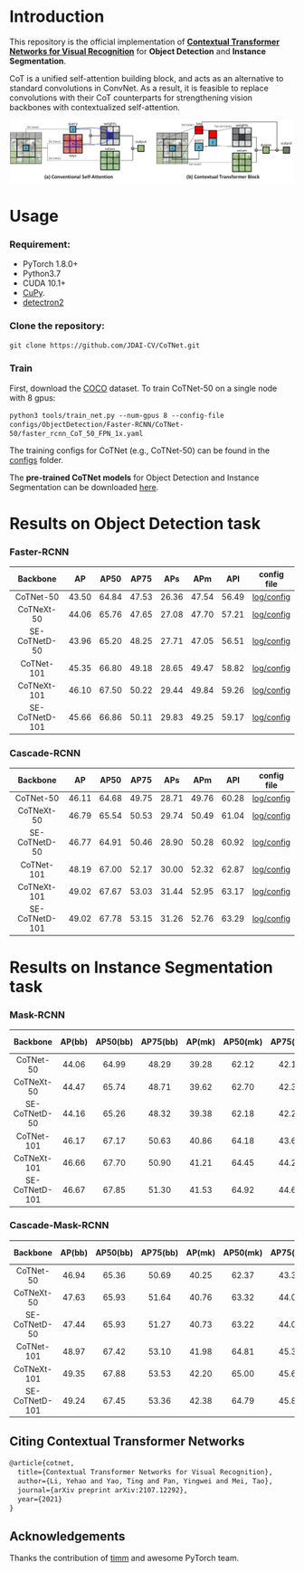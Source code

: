 # Introduction
This repository is the official implementation of [**Contextual Transformer Networks for Visual Recognition**](https://arxiv.org/pdf/2107.12292.pdf) for **Object Detection** and **Instance Segmentation**. 

CoT is a unified self-attention building block, and acts as an alternative to standard convolutions in ConvNet. As a result, it is feasible to replace convolutions with their CoT counterparts for strengthening vision backbones with contextualized self-attention.

<p align="center">
  <img src="images/framework.jpg" width="800"/>
</p>

# Usage
### Requirement:
* PyTorch 1.8.0+
* Python3.7
* CUDA 10.1+
* [CuPy](https://cupy.dev/). 
* [detectron2](https://github.com/facebookresearch/detectron2)

### Clone the repository:
```
git clone https://github.com/JDAI-CV/CoTNet.git
```

### Train 
First, download the [COCO](https://cocodataset.org/#home) dataset. To train CoTNet-50 on a single node with 8 gpus:
```
python3 tools/train_net.py --num-gpus 8 --config-file configs/ObjectDetection/Faster-RCNN/CoTNet-50/faster_rcnn_CoT_50_FPN_1x.yaml
```
The training configs for CoTNet (e.g., CoTNet-50) can be found in the [configs](configs) folder.

The **pre-trained CoTNet models** for Object Detection and Instance Segmentation can be downloaded [here](https://drive.google.com/drive/folders/1TQNwMatwmfKgjbIgFdfbIH-4vkfZ07Ag?usp=sharing).

# Results on Object Detection task
### Faster-RCNN
|  Backbone  |  AP  | AP50   |  AP75 | APs  | APm  | APl  | config file | 
| :------------: | :------------: | :------------: | :------------: | :------------: | :------------: | :------------: |  :------------: |
| CoTNet-50 | 43.50 | 64.84 | 47.53 | 26.36 | 47.54 | 56.49 | [log/config](configs/ObjectDetection/Faster-RCNN/CoTNet-50) |
| CoTNeXt-50 | 44.06 | 65.76 | 47.65 | 27.08 | 47.70 | 57.21 | [log/config](configs/ObjectDetection/Faster-RCNN/CoTNeXt-50) |
| SE-CoTNetD-50 | 43.96 | 65.20 | 48.25 | 27.71 | 47.05 | 56.51 | [log/config](configs/ObjectDetection/Faster-RCNN/SE-CoTNetD-50) |
| CoTNet-101 | 45.35 | 66.80 | 49.18 | 28.65 | 49.47 | 58.82 | [log/config](configs/ObjectDetection/Faster-RCNN/CoTNet-101) |
| CoTNeXt-101 | 46.10 | 67.50 | 50.22 | 29.44 | 49.84 | 59.26 | [log/config](configs/ObjectDetection/Faster-RCNN/CoTNeXt-101) |
| SE-CoTNetD-101 | 45.66 | 66.86 | 50.11 | 29.83 | 49.25 | 59.17 | [log/config](configs/ObjectDetection/Faster-RCNN/SE-CoTNetD-101) | 

### Cascade-RCNN
|  Backbone  |  AP  | AP50   |  AP75 | APs  | APm  | APl  | config file |
| :------------: | :------------: | :------------: | :------------: | :------------: | :------------: | :------------: |  :------------: |
| CoTNet-50 | 46.11 | 64.68 | 49.75 | 28.71 | 49.76 | 60.28 | [log/config](configs/ObjectDetection/Cascade-RCNN/CoTNet-50/) |
| CoTNeXt-50  | 46.79 | 65.54 | 50.53 | 29.74 | 50.49 | 61.04 | [log/config](configs/ObjectDetection/Cascade-RCNN/CoTNeXt-50) |
| SE-CoTNetD-50 | 46.77 | 64.91 | 50.46 | 28.90 | 50.28 | 60.92 | [log/config](configs/ObjectDetection/Cascade-RCNN/SE-CoTNetD-50) |
| CoTNet-101  | 48.19 | 67.00 | 52.17 | 30.00 | 52.32 | 62.87 | [log/config](configs/ObjectDetection/Cascade-RCNN/CoTNet-101) |
| CoTNeXt-101 | 49.02 | 67.67 | 53.03 | 31.44 | 52.95 | 63.17 | [log/config](configs/ObjectDetection/Cascade-RCNN/CoTNeXt-101) |
| SE-CoTNetD-101 | 49.02 | 67.78 | 53.15 | 31.26 | 52.76 | 63.29 | [log/config](configs/ObjectDetection/Cascade-RCNN/SE-CoTNetD-101) |

# Results on Instance Segmentation task
### Mask-RCNN
|  Backbone  |  AP(bb)  | AP50(bb)   |  AP75(bb) | AP(mk)  | AP50(mk)  | AP75(mk)  | config file |
| :------------: | :------------: | :------------: | :------------: | :------------: | :------------: | :------------: |  :------------: |
| CoTNet-50   | 44.06 | 64.99 | 48.29 | 39.28 | 62.12 | 42.17 | [log/config](configs/InstanceSegmentation/Mask-RCNN/CoTNet-50) |
| CoTNeXt-50  | 44.47 | 65.74 | 48.71 | 39.62 | 62.70 | 42.35 | [log/config](configs/InstanceSegmentation/Mask-RCNN/CoTNeXt-50) |
| SE-CoTNetD-50 | 44.16 | 65.26 | 48.32 | 39.38 | 62.18 | 42.23 | [log/config](configs/InstanceSegmentation/Mask-RCNN/SE-CoTNetD-50) |
| CoTNet-101  | 46.17 | 67.17 | 50.63 | 40.86 | 64.18 | 43.64 | [log/config](configs/InstanceSegmentation/Mask-RCNN/CoTNet-101) |
| CoTNeXt-101 | 46.66 | 67.70 | 50.90 | 41.21 | 64.45 | 44.27 | [log/config](configs/InstanceSegmentation/Mask-RCNN/CoTNeXt-101) |
| SE-CoTNetD-101 | 46.67 | 67.85 | 51.30 | 41.53 | 64.92 | 44.69 | [log/config](configs/InstanceSegmentation/Mask-RCNN/SE-CoTNetD-101) |

### Cascade-Mask-RCNN
|  Backbone  |  AP(bb)  | AP50(bb)   |  AP75(bb) | AP(mk)  | AP50(mk)  | AP75(mk)  | config file |
| :------------: | :------------: | :------------: | :------------: | :------------: | :------------: | :------------: |  :------------: |
| CoTNet-50   | 46.94 | 65.36 | 50.69 | 40.25 | 62.37 | 43.38 | [log/config](configs/InstanceSegmentation/Cascade-Mask-RCNN/CoTNet-50) |
| CoTNeXt-50  | 47.63 | 65.93 | 51.64 | 40.76 | 63.32 | 44.01 | [log/config](configs/InstanceSegmentation/Cascade-Mask-RCNN/CoTNeXt-50) |
| SE-CoTNetD-50 | 47.44 | 65.93 | 51.27 | 40.73 | 63.22 | 44.09 | [log/config](configs/InstanceSegmentation/Cascade-Mask-RCNN/SE-CoTNetD-50) |
| CoTNet-101  | 48.97 | 67.42 | 53.10 | 41.98 | 64.81 | 45.39 | [log/config](configs/InstanceSegmentation/Cascade-Mask-RCNN/CoTNet-101) |
| CoTNeXt-101 | 49.35 | 67.88 | 53.53 | 42.20 | 65.00 | 45.69 | [log/config](configs/InstanceSegmentation/Cascade-Mask-RCNN/CoTNeXt-101) |
| SE-CoTNetD-101 | 49.24 | 67.45 | 53.36 | 42.38 | 64.79 | 45.89 | [log/config](configs/InstanceSegmentation/Cascade-Mask-RCNN/SE-CoTNetD-101) | 

## Citing Contextual Transformer Networks
```
@article{cotnet,
  title={Contextual Transformer Networks for Visual Recognition},
  author={Li, Yehao and Yao, Ting and Pan, Yingwei and Mei, Tao},
  journal={arXiv preprint arXiv:2107.12292},
  year={2021}
}
```

## Acknowledgements
Thanks the contribution of [timm](https://github.com/rwightman/pytorch-image-models) and awesome PyTorch team.
